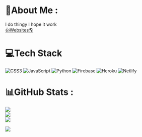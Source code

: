 # 💫About Me :
I do thingy I hope it work
<br>
[👍Websites🌎](wysitehome.netlify.app)

# 💻Tech Stack
![CSS3](https://img.shields.io/badge/css3-%231572B6.svg?style=for-the-badge&logo=css3&logoColor=white) ![JavaScript](https://img.shields.io/badge/javascript-%23323330.svg?style=for-the-badge&logo=javascript&logoColor=%23F7DF1E) ![Python](https://img.shields.io/badge/python-3670A0?style=for-the-badge&logo=python&logoColor=ffdd54) ![Firebase](https://img.shields.io/badge/firebase-%23039BE5.svg?style=for-the-badge&logo=firebase) ![Heroku](https://img.shields.io/badge/heroku-%23430098.svg?style=for-the-badge&logo=heroku&logoColor=white) ![Netlify](https://img.shields.io/badge/netlify-%23000000.svg?style=for-the-badge&logo=netlify&logoColor=#00C7B7)
# 📊GitHub Stats :
![](https://github-readme-stats.vercel.app/api?username=aerolixdev&theme=dark&hide_border=true&include_all_commits=false&count_private=true)<br/>
![](https://github-readme-streak-stats.herokuapp.com/?user=aerolixdev&theme=dark&hide_border=true)<br/>
![](https://github-readme-stats.vercel.app/api/top-langs/?username=aerolixdev&theme=dark&hide_border=true&include_all_commits=false&count_private=true&layout=compact)

[![](https://visitcount.itsvg.in/api?id=aerolixdev&icon=0&color=0)](https://visitcount.itsvg.in)

